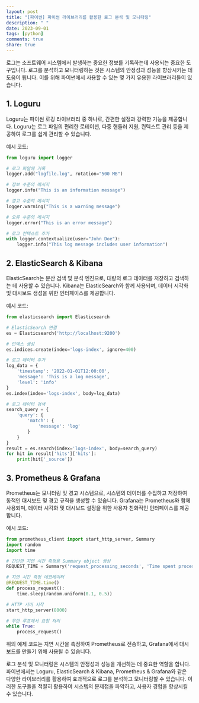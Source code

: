 ```yaml
---
layout: post
title: "[파이썬] 파이썬 라이브러리를 활용한 로그 분석 및 모니터링"
description: " "
date: 2023-09-01
tags: [python]
comments: true
share: true
---
```


로그는 소프트웨어 시스템에서 발생하는 중요한 정보를 기록하는데 사용되는 중요한 도구입니다. 로그를 분석하고 모니터링하는 것은 시스템의 안정성과 성능을 향상시키는 데 도움이 됩니다. 이를 위해 파이썬에서 사용할 수 있는 몇 가지 유용한 라이브러리들이 있습니다.

## 1. Loguru

Loguru는 파이썬 로깅 라이브러리 중 하나로, 간편한 설정과 강력한 기능을 제공합니다. Loguru는 로그 파일의 편리한 로테이션, 다중 핸들러 지원, 컨텍스트 관리 등을 제공하여 로그를 쉽게 관리할 수 있습니다.

예시 코드:

```python
from loguru import logger

# 로그 파일에 기록
logger.add("logfile.log", rotation="500 MB")

# 정보 수준의 메시지
logger.info("This is an information message")

# 경고 수준의 메시지
logger.warning("This is a warning message")

# 오류 수준의 메시지
logger.error("This is an error message")

# 로그 컨텍스트 추가
with logger.contextualize(user="John Doe"):
    logger.info("This log message includes user information")
```

## 2. ElasticSearch & Kibana

ElasticSearch는 분산 검색 및 분석 엔진으로, 대량의 로그 데이터를 저장하고 검색하는 데 사용할 수 있습니다. Kibana는 ElasticSearch와 함께 사용되며, 데이터 시각화 및 대시보드 생성을 위한 인터페이스를 제공합니다.

예시 코드:

```python
from elasticsearch import Elasticsearch

# ElasticSearch 연결
es = Elasticsearch('http://localhost:9200')

# 인덱스 생성
es.indices.create(index='logs-index', ignore=400)

# 로그 데이터 추가
log_data = {
    'timestamp': '2022-01-01T12:00:00',
    'message': 'This is a log message',
    'level': 'info'
}
es.index(index='logs-index', body=log_data)

# 로그 데이터 검색
search_query = {
    'query': {
        'match': {
            'message': 'log'
        }
    }
}
result = es.search(index='logs-index', body=search_query)
for hit in result['hits']['hits']:
    print(hit['_source'])
```

## 3. Prometheus & Grafana

Prometheus는 모니터링 및 경고 시스템으로, 시스템의 데이터를 수집하고 저장하여 동적인 대시보드 및 경고 규칙을 생성할 수 있습니다. Grafana는 Prometheus와 함께 사용되며, 데이터 시각화 및 대시보드 설정을 위한 사용자 친화적인 인터페이스를 제공합니다.

예시 코드:

```python
from prometheus_client import start_http_server, Summary
import random
import time

# 간단한 지연 시간 측정용 Summary object 생성
REQUEST_TIME = Summary('request_processing_seconds', 'Time spent processing request')

# 지연 시간 측정 데코레이터
@REQUEST_TIME.time()
def process_request():
    time.sleep(random.uniform(0.1, 0.5))

# HTTP 서버 시작
start_http_server(8000)

# 무한 루프에서 요청 처리
while True:
    process_request()
```

위의 예제 코드는 지연 시간을 측정하여 Prometheus로 전송하고, Grafana에서 대시보드를 만들기 위해 사용될 수 있습니다.

로그 분석 및 모니터링은 시스템의 안정성과 성능을 개선하는 데 중요한 역할을 합니다. 파이썬에서는 Loguru, ElasticSearch & Kibana, Prometheus & Grafana와 같은 다양한 라이브러리를 활용하여 효과적으로 로그를 분석하고 모니터링할 수 있습니다. 이러한 도구들을 적절히 활용하여 시스템의 문제점을 파악하고, 사용자 경험을 향상시킬 수 있습니다.